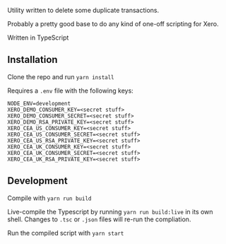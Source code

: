 Utility written to delete some duplicate transactions.

Probably a pretty good base to do any kind of one-off scripting for Xero. 

Written in TypeScript

## Installation

Clone the repo and run `yarn install`

Requires a `.env` file with the following keys:

```
NODE_ENV=development
XERO_DEMO_CONSUMER_KEY=<secret stuff>
XERO_DEMO_CONSUMER_SECRET=<secret stuff>
XERO_DEMO_RSA_PRIVATE_KEY=<secret stuff>
XERO_CEA_US_CONSUMER_KEY=<secret stuff>
XERO_CEA_US_CONSUMER_SECRET=<secret stuff>
XERO_CEA_US_RSA_PRIVATE_KEY=<secret stuff>
XERO_CEA_UK_CONSUMER_KEY=<secret stuff>
XERO_CEA_UK_CONSUMER_SECRET=<secret stuff>
XERO_CEA_UK_RSA_PRIVATE_KEY=<secret stuff>
```

## Development

Compile with `yarn run build`

Live-compile the Typescript by running `yarn run build:live` in its own shell. Changes to `.tsc` or `.json` files will re-run the compliation.

Run the compiled script with `yarn start`
